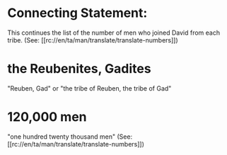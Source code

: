 # Connecting Statement:

This continues the list of the number of men who joined David from each tribe. (See: [[rc://en/ta/man/translate/translate-numbers]])

# the Reubenites, Gadites

"Reuben, Gad" or "the tribe of Reuben, the tribe of Gad"

# 120,000 men

"one hundred twenty thousand men" (See: [[rc://en/ta/man/translate/translate-numbers]])

